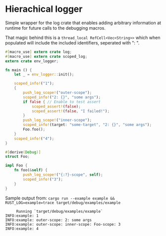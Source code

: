 # Hierachical logger

Simple wrapper for the log crate that enables adding arbitrary information at
runtime for future calls to the debugging macros.

That magic behind this is a `thread_local RefCell<Vec<String>>` which when
populated will include the included identifiers, seperated with ": ".

```rust
#[macro_use] extern crate log;
#[macro_use] extern crate scoped_log;
extern crate env_logger;

fn main () {
    let _ = env_logger::init();

    scoped_info!("1");
    {
        push_log_scope!("outer-scope");
        scoped_info!("2: {}", "some args");
        if false { // Enable to test assert
            scoped_assert!(false);
            scoped_assert!(false, "I failed!");
        }
        push_log_scope!("inner-scope");
        scoped_info!(target: "some-target", "2: {}", "some args");
        Foo.foo();
    }
    scoped_info!("4");
}

#[derive(Debug)]
struct Foo;

impl Foo {
    fn foo(&self) {
        push_log_scope!("{:?}-scope", self);
        scoped_info!("3");
    }
}
```

Sample output from: `cargo run --example example && RUST_LOG=example=trace target/debug/examples/example`

```
     Running `target/debug/examples/example`
INFO:example: 1
INFO:example: outer-scope: 2: some args
INFO:example: outer-scope: inner-scope: Foo-scope: 3
INFO:example: 4
```
